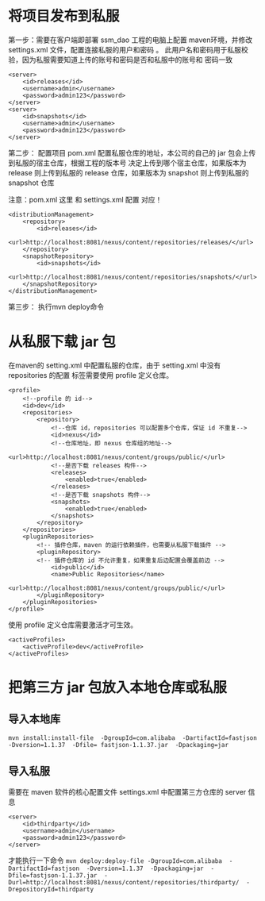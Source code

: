 # 将项目发布到私服

第一步：需要在客户端即部署 ssm_dao 工程的电脑上配置 maven环境，并修改 settings.xml
文件，配置连接私服的用户和密码 。
此用户名和密码用于私服校验，因为私服需要知道上传的账号和密码是否和私服中的账号和
密码一致

```
<server>
    <id>releases</id>
    <username>admin</username>
    <password>admin123</password>
</server>
<server>
    <id>snapshots</id>
    <username>admin</username>
    <password>admin123</password>
</server>
```

第二步： 配置项目 pom.xml 
配置私服仓库的地址，本公司的自己的 jar 包会上传到私服的宿主仓库，根据工程的版本号
决定上传到哪个宿主仓库，如果版本为 release 则上传到私服的 release 仓库，如果版本为
snapshot 则上传到私服的 snapshot 仓库

注意：pom.xml 这里<id> 和 settings.xml 配置 <id> 对应！

```
<distributionManagement>
    <repository>
        <id>releases</id>
        <url>http://localhost:8081/nexus/content/repositories/releases/</url>
    </repository>
    <snapshotRepository>
        <id>snapshots</id>
        <url>http://localhost:8081/nexus/content/repositories/snapshots/</url>
    </snapshotRepository>
</distributionManagement>
```

第三步： 执行mvn deploy命令

# 从私服下载 jar 包

在maven的 setting.xml 中配置私服的仓库，由于 setting.xml 中没有 repositories 的配置
标签需要使用 profile 定义仓库。
```
<profile> 
    <!--profile 的 id-->
    <id>dev</id> 
    <repositories> 
        <repository> 
            <!--仓库 id，repositories 可以配置多个仓库，保证 id 不重复-->
            <id>nexus</id> 
            <!--仓库地址，即 nexus 仓库组的地址-->
            <url>http://localhost:8081/nexus/content/groups/public/</url> 
            <!--是否下载 releases 构件-->
            <releases> 
                <enabled>true</enabled> 
            </releases> 
            <!--是否下载 snapshots 构件-->
            <snapshots> 
                <enabled>true</enabled> 
            </snapshots> 
        </repository> 
    </repositories> 
    <pluginRepositories> 
        <!-- 插件仓库，maven 的运行依赖插件，也需要从私服下载插件 -->
        <pluginRepository> 
        <!-- 插件仓库的 id 不允许重复，如果重复后边配置会覆盖前边 -->
            <id>public</id> 
            <name>Public Repositories</name> 
            <url>http://localhost:8081/nexus/content/groups/public/</url> 
        </pluginRepository> 
    </pluginRepositories> 
</profile> 
```
使用 profile 定义仓库需要激活才可生效。
```
<activeProfiles>
    <activeProfile>dev</activeProfile>
</activeProfiles>
```

# 把第三方 jar 包放入本地仓库或私服

## 导入本地库

`mvn install:install-file 
-DgroupId=com.alibaba 
-DartifactId=fastjson 
-Dversion=1.1.37 
-Dfile= fastjson-1.1.37.jar 
-Dpackaging=jar`

## 导入私服

需要在 maven 软件的核心配置文件 settings.xml 中配置第三方仓库的 server 信息
```
<server> 
    <id>thirdparty</id> 
    <username>admin</username>
    <password>admin123</password> 
</server>
```
才能执行一下命令
`mvn deploy:deploy-file
-DgroupId=com.alibaba 
-DartifactId=fastjson 
-Dversion=1.1.37 
-Dpackaging=jar 
-Dfile=fastjson-1.1.37.jar 
-Durl=http://localhost:8081/nexus/content/repositories/thirdparty/ 
-DrepositoryId=thirdparty`
